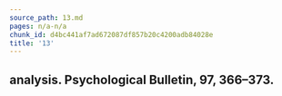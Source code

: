 ```yaml
---
source_path: 13.md
pages: n/a-n/a
chunk_id: d4bc441af7ad672087df857b20c4200adb84028e
title: '13'
---
```

## analysis. Psychological Bulletin, 97, 366–373.

